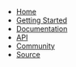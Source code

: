 - [Home](${uri("/")})
- [Getting Started](${uri("/getting-started.html")})
- [Documentation](${uri("/documentation")})
- [API](${uri("/api")})
- [Community](${uri("/community.html")})
- [Source](${uri("http://github.com/scalatra")})
